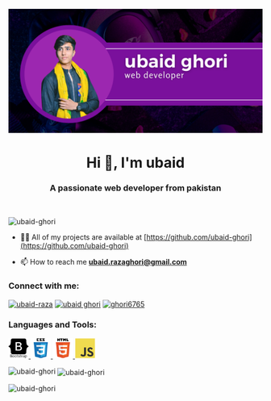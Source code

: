 ![logo](https://github.com/ubaid-ghori/ubaid-ghori/blob/main/Purple%20Modern%20Gaming%20Youtube%20Banner.png)
  <h1 align="center">Hi 👋, I'm ubaid</h1>
<h3 align="center">A passionate web developer from pakistan</h3>
<img src="https://media1.giphy.com/media/2IudUHdI075HL02Pkk/200.webp?cid=ecf05e47wkt3b5jk3mpb8fg9ern1xejg7s37jnt2muzqhwd6&ep=v1_gifs_search&rid=200.webp&ct=g" alt="" width="400px" >

<p align="left"> <img src="https://komarev.com/ghpvc/?username=ubaid-ghori&label=Profile%20views&color=0e75b6&style=flat" alt="ubaid-ghori" /> </p>

- 👨‍💻 All of my projects are available at [https://github.com/ubaid-ghori](https://github.com/ubaid-ghori)

- 📫 How to reach me **ubaid.razaghori@gmail.com**
<h3 align="left">Connect with me:</h3>
<p align="left">
<a href="https://linkedin.com/in/ubaid-raza" target="blank"><img align="center" src="https://raw.githubusercontent.com/rahuldkjain/github-profile-readme-generator/master/src/images/icons/Social/linked-in-alt.svg" alt="ubaid-raza" height="30" width="40" /></a>
<a href="https://fb.com/ubaid ghori" target="blank"><img align="center" src="https://raw.githubusercontent.com/rahuldkjain/github-profile-readme-generator/master/src/images/icons/Social/facebook.svg" alt="ubaid ghori" height="30" width="40" /></a>
<a href="https://instagram.com/ghori6765" target="blank"><img align="center" src="https://raw.githubusercontent.com/rahuldkjain/github-profile-readme-generator/master/src/images/icons/Social/instagram.svg" alt="ghori6765" height="30" width="40" /></a>
</p>

<h3 align="left">Languages and Tools:</h3>
<p align="left"> <a href="https://getbootstrap.com" target="_blank" rel="noreferrer"> <img src="https://raw.githubusercontent.com/devicons/devicon/master/icons/bootstrap/bootstrap-plain-wordmark.svg" alt="bootstrap" width="40" height="40"/> </a> <a href="https://www.w3schools.com/css/" target="_blank" rel="noreferrer"> <img src="https://raw.githubusercontent.com/devicons/devicon/master/icons/css3/css3-original-wordmark.svg" alt="css3" width="40" height="40"/> </a> <a href="https://www.w3.org/html/" target="_blank" rel="noreferrer"> <img src="https://raw.githubusercontent.com/devicons/devicon/master/icons/html5/html5-original-wordmark.svg" alt="html5" width="40" height="40"/> </a> <a href="https://developer.mozilla.org/en-US/docs/Web/JavaScript" target="_blank" rel="noreferrer"> <img src="https://raw.githubusercontent.com/devicons/devicon/master/icons/javascript/javascript-original.svg" alt="javascript" width="40" height="40"/> </a> </p>

<p><img align="left" src="https://github-readme-stats.vercel.app/api/top-langs?username=ubaid-ghori&show_icons=true&locale=en&layout=compact" alt="ubaid-ghori" /></p>

<p>&nbsp;<img align="center" src="https://github-readme-stats.vercel.app/api?username=ubaid-ghori&show_icons=true&locale=en" alt="ubaid-ghori" /></p>

<p><img align="center" src="https://github-readme-streak-stats.herokuapp.com/?user=ubaid-ghori&" alt="ubaid-ghori" /></p>
